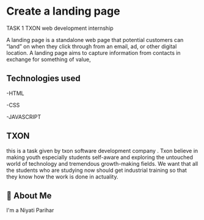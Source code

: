 
#   Create a landing page
TASK 1  TXON web development internship    


 A landing page is a standalone web page that potential customers can “land” on when they click through from an email, ad, or other digital location. A landing page aims to capture information from contacts in exchange for something of value,


## Technologies used
-HTML

-CSS

-JAVASCRIPT
 

## TXON

this is a task given by txon software development company .
Txon believe in making youth especially students  self-aware and exploring the untouched world of technology and tremendous growth-making fields. We want that all the students who are studying now should get industrial training so that they know how the work is done in actuality.
## 🚀 About Me
I'm a Niyati Parihar

